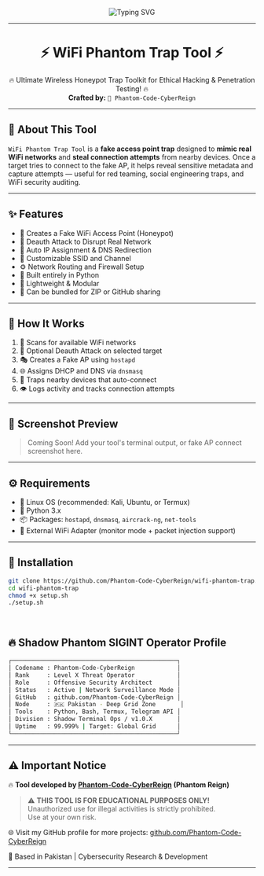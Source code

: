 <!-- Animated Typing Header -->
<p align="center">
  <img src="https://readme-typing-svg.demolab.com?font=Fira+Code&duration=3000&pause=1000&color=36BCF7&center=true&vCenter=true&width=700&lines=Welcome+to+WiFi+Phantom+Trap+Tool!;Coded+by+Phantom-Code-CyberReign;WiFi+Honeypot+%F0%9F%9A%80+%2B+Deauth+Trap+Tool" alt="Typing SVG" />
</p>

---

<h1 align="center">⚡ WiFi Phantom Trap Tool ⚡</h1>

<p align="center">
🔥 Ultimate Wireless Honeypot Trap Toolkit for Ethical Hacking & Penetration Testing! 🔥 <br>
<b>Crafted by:</b> <code>👤 Phantom-Code-CyberReign</code>
</p>

---

## 🚀 About This Tool

`WiFi Phantom Trap Tool` is a **fake access point trap** designed to **mimic real WiFi networks** and **steal connection attempts** from nearby devices. Once a target tries to connect to the fake AP, it helps reveal sensitive metadata and capture attempts — useful for red teaming, social engineering traps, and WiFi security auditing.

---

## ✨ Features

- 📡 Creates a Fake WiFi Access Point (Honeypot)
- 🛑 Deauth Attack to Disrupt Real Network
- 🎯 Auto IP Assignment & DNS Redirection
- 🧠 Customizable SSID and Channel
- ⚙️ Network Routing and Firewall Setup
- 🐍 Built entirely in Python
- 🧪 Lightweight & Modular
- 🧲 Can be bundled for ZIP or GitHub sharing

---

## 🧠 How It Works

1. 🎯 Scans for available WiFi networks
2. 🧨 Optional Deauth Attack on selected target
3. 🎭 Creates a Fake AP using `hostapd`
4. 🌐 Assigns DHCP and DNS via `dnsmasq`
5. 📡 Traps nearby devices that auto-connect
6. 👁️ Logs activity and tracks connection attempts

---

## 📸 Screenshot Preview

> Coming Soon! Add your tool's terminal output, or fake AP connect screenshot here.

---

## ⚙️ Requirements

- 🐧 Linux OS (recommended: Kali, Ubuntu, or Termux)
- 🧩 Python 3.x
- 📦 Packages: `hostapd`, `dnsmasq`, `aircrack-ng`, `net-tools`
- 🛜 External WiFi Adapter (monitor mode + packet injection support)

---

## 🧰 Installation

```bash
git clone https://github.com/Phantom-Code-CyberReign/wifi-phantom-trap.git
cd wifi-phantom-trap
chmod +x setup.sh
./setup.sh


```

<br>

## 🔥 Shadow Phantom SIGINT Operator Profile

```bash
┌───────────────────────────────────────────────┐
│ Codename : Phantom-Code-CyberReign            │
│ Rank     : Level X Threat Operator            │
│ Role     : Offensive Security Architect       │
│ Status   : Active | Network Surveillance Mode │
│ GitHub   : github.com/Phantom-Code-CyberReign │
│ Node     : 🇵🇰 Pakistan - Deep Grid Zone       │
│ Tools    : Python, Bash, Termux, Telegram API │
│ Division : Shadow Terminal Ops / v1.0.X       │
│ Uptime   : 99.999% | Target: Global Grid      │
└───────────────────────────────────────────────┘
```

---

## ⚠️ Important Notice

🔥 **Tool developed by [Phantom-Code-CyberReign](https://github.com/Phantom-Code-CyberReign) (Phantom Reign)**

> ⚠️ **THIS TOOL IS FOR EDUCATIONAL PURPOSES ONLY!**  
> Unauthorized use for illegal activities is strictly prohibited.  
> Use at your own risk.

🌐 Visit my GitHub profile for more projects: [github.com/Phantom-Code-CyberReign](https://github.com/Phantom-Code-CyberReign)

🏴 Based in Pakistan | Cybersecurity Research & Development

---

